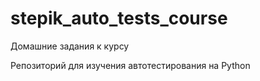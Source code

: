 # stepik_auto_tests_course
Домашние задания к курсу

Репозиторий для изучения автотестирования на Python
